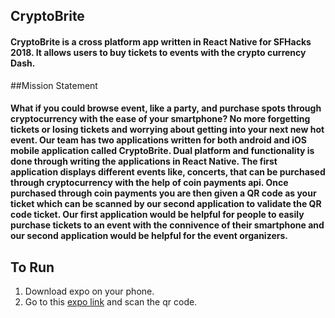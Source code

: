 ## CryptoBrite 

#### CryptoBrite is a cross platform app written in React Native for SFHacks 2018. It allows users to buy tickets to events with the crypto currency Dash.  

##Mission Statement  
#### What if you could browse event, like a party, and purchase spots through cryptocurrency with the ease of your smartphone? No more forgetting tickets or losing tickets and worrying about getting into your next new hot event. Our team has two applications written for both android and iOS mobile application called CryptoBrite. Dual platform and functionality is done through writing the applications in React Native. The first application displays different events like, concerts, that can be purchased through cryptocurrency with the help of coin payments api. Once purchased through coin payments you are then given a QR code as your ticket which can be scanned by our second application to validate the QR code ticket. Our first application would be helpful for people to easily purchase tickets to an event with the connivence of their smartphone and our second application would be helpful for the event organizers.


## To Run 

1. Download expo on your phone. 
2. Go to this [expo link](https://expo.io/@thomashzhu/crypto-brite) and scan the qr code. 

